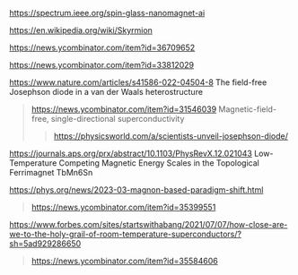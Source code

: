 https://spectrum.ieee.org/spin-glass-nanomagnet-ai

https://en.wikipedia.org/wiki/Skyrmion

https://news.ycombinator.com/item?id=36709652

https://news.ycombinator.com/item?id=33812029

https://www.nature.com/articles/s41586-022-04504-8 The field-free Josephson diode in a van der Waals heterostructure
> https://news.ycombinator.com/item?id=31546039 Magnetic-field-free, single-directional superconductivity 
> > https://physicsworld.com/a/scientists-unveil-josephson-diode/

https://journals.aps.org/prx/abstract/10.1103/PhysRevX.12.021043 Low-Temperature Competing Magnetic Energy Scales in the Topological Ferrimagnet TbMn6Sn

https://phys.org/news/2023-03-magnon-based-paradigm-shift.html
> https://news.ycombinator.com/item?id=35399551

https://www.forbes.com/sites/startswithabang/2021/07/07/how-close-are-we-to-the-holy-grail-of-room-temperature-superconductors/?sh=5ad929286650
> https://news.ycombinator.com/item?id=35584606